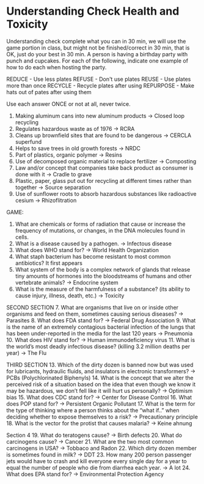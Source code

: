 # Understanding Check Health and Toxicity

Understanding check complete what you can in 30 min, we will use the game
portion in class, but might not be finished/correct in 30 min, that is OK, just
do your best in 30 min. A person is having a birthday party with punch and
cupcakes.   For each of the following, indicate  one example of how to do each
when hosting the party.

REDUCE - Use less plates
REFUSE - Don't use plates
REUSE - Use plates more than once
RECYCLE - Recycle plates after using
REPURPOSE - Make hats out of pates after using them

Use each answer ONCE or not at all, never twice.
1. Making aluminum cans into new aluminum products -> Closed loop recycling
2. Regulates hazardous waste as of 1976 -> RCRA
3. Cleans up brownfield sites that are found to be dangerous -> CERCLA superfund
4. Helps to save trees in old growth forests -> NRDC
5. Part of plastics, organic polymer -> Resins
6. Use of decomposed organic material to replace fertilizer -> Composting
7. Law and/or concept that companies take back product as consumer is done with it -> Cradle to grave
8. Plastic, paper, glass put out for recycling at different times rather than together -> Source separation
9. Use of sunflower roots to absorb hazardous substances like radioactive cesium -> Rhizoflitration

GAME: 
1. What are chemicals or forms of radiation that cause or increase the
   frequency of mutations, or changes, in the DNA molecules found in cells.
2. What is a disease caused by a pathogen. -> Infectous disease
3. What does WHO stand for? -> World Health Organization
4. What staph bacterium has become resistant to most common antibiotics? It first appears
5. What system of the body is a complex network of glands that release tiny amounts of hormones into the bloodstreams of humans and other vertebrate animals? -> Endocrine system
6. What is the measure of the harmfulness of a substance? (its ability to cause injury, illness, death, etc.) -> Toxicity
 
SECOND SECTION
7. What are organisms that live on or inside other organisms and feed on them, sometimes causing serious diseases? -> Parasites
8. What does FDA stand for? -> Federal Drug Association
9. What is the name of an extremely contagious bacterial infection of the lungs that has been under-reported in the media for the last 120 years -> Pneumonia
10. What does HIV stand for? -> Human immunodeficiency virus
11. What is the world’s most deadly infectious disease? (killing 3.2 million deaths per year) -> The Flu
 

THIRD SECTION
13. Which of the dirty dozen is banned now but was used for lubricants, hydraulic fluids, and insulators in electronic transformers? -> PCBs (Polychlorinated Biphenyls)
14. What is the concept that we alter the perceived risk of a situation based on the idea that even though we know it may be hazardous, we don’t fell like it will hurt us personally? -> Optimism bias
15. What does CDC stand for? -> Center for Disease Control
16. What does POP stand for? -> Persistent Organic Pollutant
17. What is the term for the type of thinking where a person thinks about the “what if..” when deciding whether to expose themselves to a risk? -> Precautionary principle
18. What is the vector for the protist that causes malaria? -> Keine ahnung
 
Section 4
19. What do teratogens cause? -> Birth defects
20. What do carcinogens cause? -> Cancer
21. What are the two most common carcinogens in USA? -> Tobbaco and Radon
22. Which dirty dozen member is sometimes found in milk? -> DDT
23. How many 200 person passenger jets would have to crash and kill everyone every single day for a year to equal the number of people who die from diarrhea each year. -> A lot
24. What does EPA stand for? -> Environmental Protection Agency


